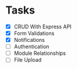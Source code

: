 # Tasks

- [x] CRUD With Express API
- [x] Form Validations
- [x] Notifications
- [ ] Authentication
- [ ] Module Relationships
- [ ] File Upload

